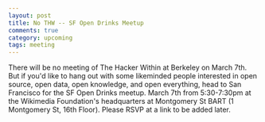 ```yaml
---
layout: post
title: No THW -- SF Open Drinks Meetup
comments: true
category: upcoming
tags: meeting
---
```


There will be no meeting of The Hacker Within at Berkeley on March 7th. But if you'd like to hang out with some likeminded people interested in open source, open data, open knowledge, and open everything, head to San Francisco for the SF Open Drinks meetup. March 7th from 5:30-7:30pm at the Wikimedia Foundation's headquarters at Montgomery St BART (1 Montgomery St, 16th Floor). Please RSVP at a link to be added later.
